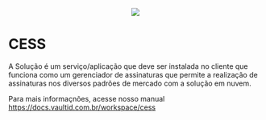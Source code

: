 <p align="center">
  <img src="/images/vaultID.png"/>
</p>

# CESS

A Solução é um serviço/aplicação que deve ser instalada no cliente que funciona como um gerenciador de assinaturas que permite a realização de assinaturas nos diversos padrões de mercado com a solução em nuvem.

Para mais informaçnões, acesse nosso manual https://docs.vaultid.com.br/workspace/cess

